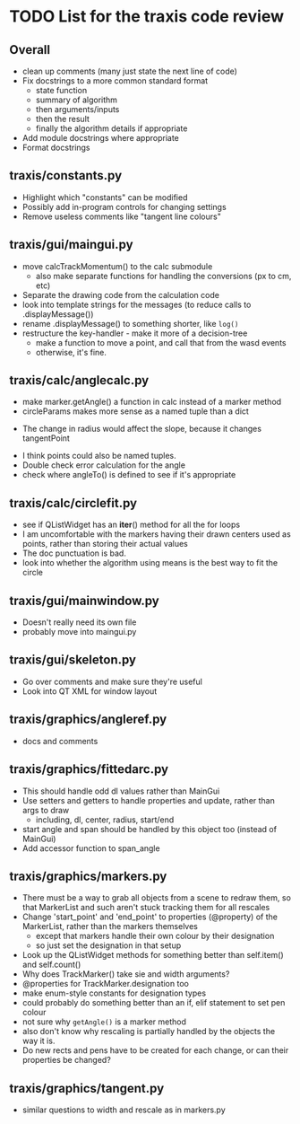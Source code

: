 TODO List for the traxis code review
====================================

Overall
-------
- clean up comments (many just state the next line of code)
- Fix docstrings to a more common standard format
  - state function
  - summary of algorithm
  - then arguments/inputs
  - then the result
  - finally the algorithm details if appropriate
- Add module docstrings where appropriate
- Format docstrings

traxis/constants.py
------------------
- Highlight which "constants" can be modified
- Possibly add in-program controls for changing settings
- Remove useless comments like "tangent line colours"

traxis/gui/maingui.py
---------------------
- move calcTrackMomentum() to the calc submodule
  - also make separate functions for handling the conversions (px to cm, etc)
- Separate the drawing code from the calculation code
- look into template strings for the messages (to reduce calls to .displayMessage())
- rename .displayMessage() to something shorter, like `log()`
- restructure the key-handler - make it more of a decision-tree
  - make a function to move a point, and call that from the wasd events
  - otherwise, it's fine.

traxis/calc/anglecalc.py
------------------------
- make marker.getAngle() a function in calc instead of a marker method
- circleParams makes more sense as a named tuple than a dict
+ The change in radius would affect the slope, because it changes tangentPoint
- I think points could also be named tuples.
- Double check error calculation for the angle
- check where angleTo() is defined to see if it's appropriate

traxis/calc/circlefit.py
------------------------
- see if QListWidget has an __iter__() method for all the for loops
- I am uncomfortable with the markers having their drawn centers used as points, rather than storing their actual values
- The doc punctuation is bad.
- look into whether the algorithm using means is the best way to fit the circle

traxis/gui/mainwindow.py
------------------------
- Doesn't really need its own file
- probably move into maingui.py

traxis/gui/skeleton.py
----------------------
- Go over comments and make sure they're useful
- Look into QT XML for window layout

traxis/graphics/angleref.py
---------------------------
- docs and comments

traxis/graphics/fittedarc.py
---------------------------
- This should handle odd dl values rather than MainGui
- Use setters and getters to handle properties and update, rather than args to draw
  - including, dl, center, radius, start/end
- start angle and span should be handled by this object too (instead of MainGui)
- Add accessor function to span_angle

traxis/graphics/markers.py
---------------------------
- There must be a way to grab all objects from a scene to redraw them, so that MarkerList and such aren't stuck tracking them for all rescales
- Change 'start_point' and 'end_point' to properties (@property) of the MarkerList, rather than the markers themselves
  - except that markers handle their own colour by their designation
  - so just set the designation in that setup
- Look up the QListWidget methods for something better than self.item() and self.count()
- Why does TrackMarker() take sie and width arguments?
- @properties for TrackMarker.designation too
- make enum-style constants for designation types
- could probably do something better than an if, elif statement to set pen colour
- not sure why `getAngle()` is a marker method
- also don't know why rescaling is partially handled by the objects the way it is.
- Do new rects and pens have to be created for each change, or can their properties be changed?

traxis/graphics/tangent.py
--------------------------
- similar questions to width and rescale as in markers.py

